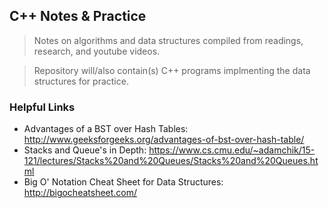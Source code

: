 ## C++ Notes & Practice

> Notes on algorithms and data structures compiled from readings, research, and youtube videos.

> Repository will/also contain(s) C++ programs implmenting the data structures for practice.

### **Helpful Links**
- Advantages of a BST over Hash Tables: http://www.geeksforgeeks.org/advantages-of-bst-over-hash-table/
- Stacks and Queue's in Depth: https://www.cs.cmu.edu/~adamchik/15-121/lectures/Stacks%20and%20Queues/Stacks%20and%20Queues.html
- Big O' Notation Cheat Sheet for Data Structures: http://bigocheatsheet.com/

